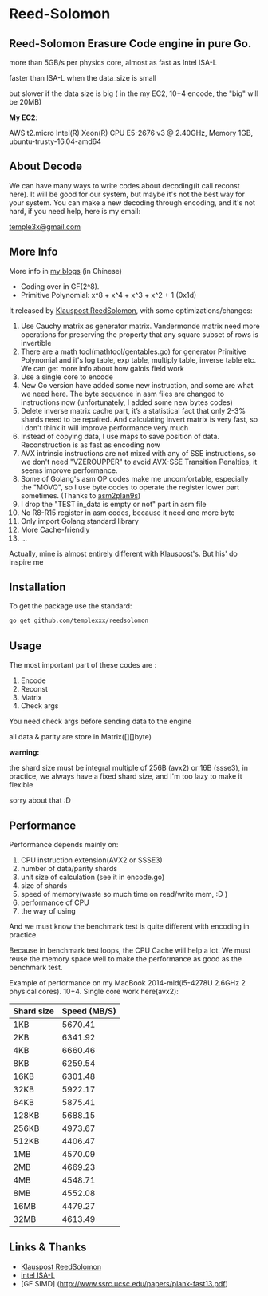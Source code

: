 # Reed-Solomon

## Reed-Solomon Erasure Code engine in pure Go.

more than 5GB/s per physics core, almost as fast as Intel ISA-L

faster than ISA-L when the data_size is small

but slower if the data size is big ( in the my EC2, 10+4 encode, the "big" will be 20MB)

**My EC2**:

AWS t2.micro Intel(R) Xeon(R) CPU E5-2676 v3 @ 2.40GHz, Memory 1GB, ubuntu-trusty-16.04-amd64

## About Decode

We can have many ways to write codes about decoding(it call reconst here). It will be good for our system, but maybe it's not the best way for your system.
You can make a new decoding through encoding, and it's not hard, if you need help, here is my email:

temple3x@gmail.com

## More Info

More info in [my blogs](http://www.templex.xyz/blog/101/reedsolomon.html) (in Chinese)

 * Coding over in GF(2^8).
 * Primitive Polynomial: x^8 + x^4 + x^3 + x^2 + 1 (0x1d)

It released by  [Klauspost ReedSolomon](https://github.com/klauspost/reedsolomon), with some optimizations/changes:

1. Use Cauchy matrix as generator matrix. Vandermonde matrix need more operations for preserving the property that any square subset of rows is invertible
2. There are a math tool(mathtool/gentables.go) for generator Primitive Polynomial and it's log table, exp table, multiply table, inverse table etc. We can get more info about how galois field work
3. Use a single core to encode
4. New Go version have added some new instruction, and some are what we need here. The byte sequence in asm files are changed to instructions now (unfortunately, I added some new bytes codes)
5. Delete inverse matrix cache part, it’s a statistical fact that only 2-3% shards need to be repaired. And calculating invert matrix is very fast, so I don't think it will improve performance very much
6. Instead of copying data, I use maps to save position of data. Reconstruction is as fast as encoding now
7. AVX intrinsic instructions are not mixed with any of SSE instructions, so we don't need "VZEROUPPER" to avoid AVX-SSE Transition Penalties, it seems improve performance.
8. Some of Golang's asm OP codes make me uncomfortable, especially the "MOVQ", so I use byte codes to operate the register lower part sometimes. (Thanks to [asm2plan9s](https://github.com/fwessels/asm2plan9s))
9. I drop the "TEST in_data is empty or not" part in asm file
10. No R8-R15 register in asm codes, because it need one more byte
11. Only import Golang standard library
12. More Cache-friendly
13. ...

Actually, mine is almost entirely different with Klauspost's. But his' do inspire me

## Installation
To get the package use the standard:
```bash
go get github.com/templexxx/reedsolomon
```

## Usage

The most important part of these codes are :

1. Encode
2. Reconst
3. Matrix
4. Check args

You need check args before sending data to the engine

all data & parity are store in Matrix([][]byte)

**warning:**

the shard size must be integral multiple of 256B (avx2) or 16B (ssse3), in practice, we always have a fixed shard size,
and I'm too lazy to make it flexible

sorry about that :D


## Performance

Performance depends mainly on:

1. CPU instruction extension(AVX2 or SSSE3)
2. number of data/parity shards
3. unit size of calculation (see it in encode.go)
4. size of shards
5. speed of memory(waste so much time on read/write mem, :D )
6. performance of CPU
7. the way of using

And we must know the benchmark test is quite different with encoding in practice.

Because in benchmark test loops, the CPU Cache will help a lot. We must reuse the
memory space well to make the performance as good as the benchmark test.

Example of performance on my MacBook 2014-mid(i5-4278U 2.6GHz 2 physical cores). 10+4.
Single core work here(avx2):

| Shard size | Speed (MB/S) |
|----------------|--------------|
| 1KB              |5670.41  |
| 2KB             |   6341.92 |
| 4KB              |    6660.46  |
| 8KB              |       6259.54  |
| 16KB              |     6301.48 |
| 32KB              |     5922.17 |
| 64KB              |       5875.41 |
| 128KB              |       5688.15 |
| 256KB              |      4973.67 |
| 512KB              |       4406.47 |
| 1MB              |      4570.09 |
| 2MB              |      4669.23 |
| 4MB              |      4548.71 |
| 8MB              |      4552.08 |
| 16MB              |      4479.27 |
| 32MB              |      4613.49 |

## Links & Thanks
* [Klauspost ReedSolomon](https://github.com/klauspost/reedsolomon)
* [intel ISA-L](https://github.com/01org/isa-l)
* [GF SIMD] (http://www.ssrc.ucsc.edu/papers/plank-fast13.pdf)
